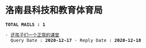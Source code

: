 # 洛南县科技和教育体育局
<pre><b>TOTAL MAILS : 1</b></pre>
<pre>
- <a href="../../categories/mails/6711.md">还孩子们一个正常的课堂</a><br/>  Query Date : <b>2020-12-17</b> - Reply Date : <b>2020-12-18</b>
</pre>
